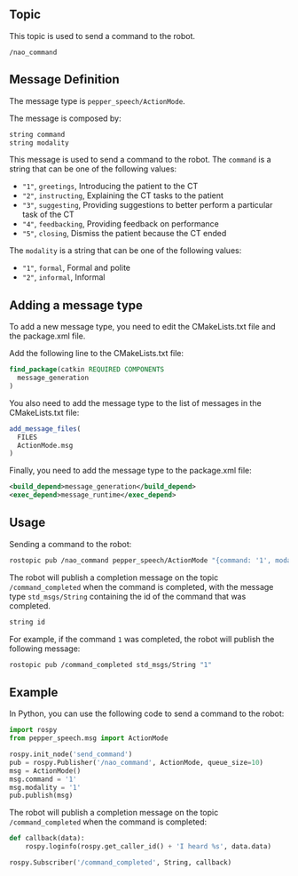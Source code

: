 ## Topic

This topic is used to send a command to the robot.

`/nao_command`

## Message Definition

The message type is `pepper_speech/ActionMode`.

The message is composed by:

```c
string command
string modality
```

This message is used to send a command to the robot. The `command` is a string that can be one of the following values:
- `"1"`, `greetings`, Introducing the patient to the CT
- `"2"`, `instructing`, Explaining the CT tasks to the patient
- `"3"`, `suggesting`, Providing suggestions to better perform a particular task of the CT
- `"4"`, `feedbacking`, Providing feedback on performance
- `"5"`, `closing`, Dismiss the patient because the CT ended

The `modality` is a string that can be one of the following values:
- `"1"`, `formal`, Formal and polite
- `"2"`, `informal`, Informal

## Adding a message type

To add a new message type, you need to edit the CMakeLists.txt file and the package.xml file.

Add the following line to the CMakeLists.txt file:

```cmake
find_package(catkin REQUIRED COMPONENTS
  message_generation
)
```

You also need to add the message type to the list of messages in the CMakeLists.txt file:

```cmake
add_message_files(
  FILES
  ActionMode.msg
)
```

Finally, you need to add the message type to the package.xml file:

```xml
<build_depend>message_generation</build_depend>
<exec_depend>message_runtime</exec_depend>
```

## Usage

Sending a command to the robot:

```bash
rostopic pub /nao_command pepper_speech/ActionMode "{command: '1', modality: '1'}"
```

The robot will publish a completion message on the topic `/command_completed` when the command is completed, with the message type `std_msgs/String` containing the id of the command that was completed.

```c
string id
```

For example, if the command `1` was completed, the robot will publish the following message:

```bash
rostopic pub /command_completed std_msgs/String "1"
```

## Example

In Python, you can use the following code to send a command to the robot:

```python
import rospy
from pepper_speech.msg import ActionMode

rospy.init_node('send_command')
pub = rospy.Publisher('/nao_command', ActionMode, queue_size=10)
msg = ActionMode()
msg.command = '1'
msg.modality = '1'
pub.publish(msg)
```

The robot will publish a completion message on the topic `/command_completed` when the command is completed:

```python
def callback(data):
    rospy.loginfo(rospy.get_caller_id() + 'I heard %s', data.data)

rospy.Subscriber('/command_completed', String, callback)
```